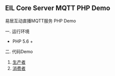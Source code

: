EIL Core Server MQTT PHP Demo
------------------------------
易居互动直播MQTT服务 PHP Demo

一. 运行环境
* PHP 5.6 +

二. 代码Demo
  1. [生产者](https://github.com/eju-jinyongri/phpMQTT/blob/master/examples/publish.php) 
  2. [消费者](https://github.com/eju-jinyongri/phpMQTT/blob/master/examples/subscribe.php) 
